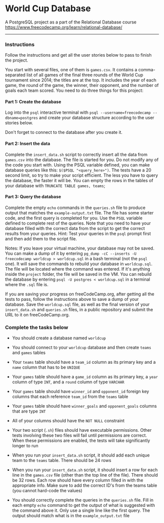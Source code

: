 # World Cup Database
A PostgreSQL project as a part of the Relational Database course https://www.freecodecamp.org/learn/relational-database/

***

### Instructions
Follow the instructions and get all the user stories below to pass to finish the project.

You start with several files, one of them is `games.csv`. It contains a comma-separated list of all games of the final three rounds of the World Cup tournament since 2014; the titles are at the top. It includes the year of each game, the round of the game, the winner, their opponent, and the number of goals each team scored. You need to do three things for this project:

#### Part 1: Create the database

Log into the `psql` interactive terminal with `psql --username=freecodecamp --dbname=postgres` and create your database structure according to the user stories below.

Don't forget to connect to the database after you create it.

#### Part 2: Insert the data

Complete the `insert_data.sh` script to correctly insert all the data from `games.csv` into the database. The file is started for you. Do not modify any of the code you start with. Using the PSQL variable defined, you can make database queries like this: `$($PSQL "<query_here>")`. The tests have a 20 second limit, so try to make your script efficient. The less you have to query the database, the faster it will be. You can empty the rows in the tables of your database with `TRUNCATE TABLE games, teams`;

#### Part 3: Query the database

Complete the empty `echo` commands in the `queries.sh` file to produce output that matches the `example-output.txt` file. The file has some starter code, and the first query is completed for you. Use the `PSQL` variable defined to complete rest of the queries. Note that you need to have your database filled with the correct data from the script to get the correct results from your queries. Hint: Test your queries in the `psql` prompt first and then add them to the script file.

Notes:
If you leave your virtual machine, your database may not be saved. You can make a dump of it by entering `pg_dump -cC --inserts -U freecodecamp worldcup > worldcup.sql` in a bash terminal (not the `psql` one). It will save the commands to rebuild your database in `worldcup.sql`. The file will be located where the command was entered. If it's anything inside the `project` folder, the file will be saved in the VM. You can rebuild the database by entering `psql -U postgres < worldcup.sql` in a terminal where the `.sql` file is.

If you are saving your progress on freeCodeCamp.org, after getting all the tests to pass, follow the instructions above to save a dump of your database. Save the `worldcup.sql` file, as well as the final version of your `insert_data.sh` and `queries.sh` files, in a public repository and submit the URL to it on freeCodeCamp.org.

### Complete the tasks below

- You should create a database named `worldcup`

- You should connect to your `worldcup` database and then create `teams` and `games` tables

- Your `teams` table should have a `team_id` column as its primary key and a `name` column that has to be `UNIQUE`

- Your `games` table should have a `game_id` column as its primary key, a `year` column of type `INT`, and a `round` column of type `VARCHAR`

- Your `games` table should have `winner_id` and `opponent_id` foreign key columns that each reference `team_id` from the `teams` table

- Your `games` table should have `winner_goals` and `opponent_goals` columns that are type `INT`

- All of your columns should have the `NOT NULL` constraint

- Your two script (`.sh`) files should have executable permissions. Other tests involving these two files will fail until permissions are correct. When these permissions are enabled, the tests will take significantly longer to run

- When you run your `insert_data.sh` script, it should add each unique team to the `teams` table. There should be 24 rows

- When you run your `insert_data.sh` script, it should insert a row for each line in the `games.csv` file (other than the top line of the file). There should be 32 rows. Each row should have every column filled in with the appropriate info. Make sure to add the correct ID's from the teams table (you cannot hard-code the values)

- You should correctly complete the queries in the `queries.sh` file. Fill in each empty `echo` command to get the output of what is suggested with the command above it. Only use a single line like the first query. The output should match what is in the `example_output.txt` file
